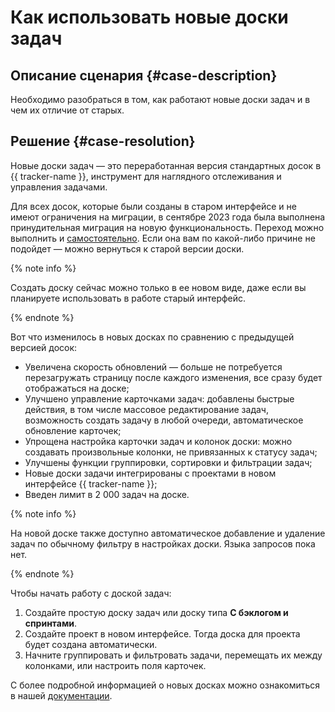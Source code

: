 # Как использовать новые доски задач


## Описание сценария {#case-description}

Необходимо разобраться в том, как работают новые доски задач и в чем их отличие от старых.

## Решение {#case-resolution}

Новые доски задач — это переработанная версия стандартных досок в {{ tracker-name }}, инструмент для наглядного отслеживания и управления задачами.

Для всех досок, которые были созданы в старом интерфейсе и не имеют ограничения на миграции, в сентябре 2023 года была выполнена принудительная миграция на новую функциональность. Переход можно выполнить и [самостоятельно](../../../tracker/manager/boards-convertor.md). Если она вам по какой-либо причине не подойдет — можно вернуться к старой версии доски.

{% note info %}

Создать доску сейчас можно только в ее новом виде, даже если вы планируете использовать в работе старый интерфейс.

{% endnote %}

Вот что изменилось в новых досках по сравнению с предыдущей версией досок:

* Увеличена скорость обновлений — больше не потребуется перезагружать страницу после каждого изменения, все сразу будет отображаться на доске;
* Улучшено управление карточками задач: добавлены быстрые действия, в том числе массовое редактирование задач, возможность создать задачу в любой очереди, автоматическое обновление карточек;
* Упрощена настройка карточки задач и колонок доски: можно создавать произвольные колонки, не привязанных к статусу задач;
* Улучшены функции группировки, сортировки и фильтрации задач;
* Новые доски задачи интегрированы с проектами в новом интерфейсе {{ tracker-name }};
* Введен лимит в 2 000 задач на доске.

{% note info %}

На новой доске также доступно автоматическое добавление и удаление задач по обычному фильтру в настройках доски. Языка запросов пока нет.

{% endnote %}

Чтобы начать работу с доской задач: 

1. Создайте простую доску задач или доску типа **С бэклогом и спринтами**.
1. Создайте проект в новом интерфейсе. Тогда доска для проекта будет создана автоматически.
1. Начните группировать и фильтровать задачи, перемещать их между колонками, или настроить поля карточек.

С более подробной информацией о новых досках можно ознакомиться в нашей [документации](../../../tracker/manager/agile-new.md).